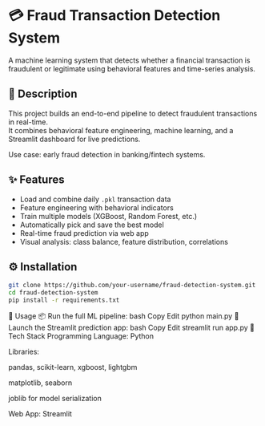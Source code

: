 # 💳 Fraud Transaction Detection System

A machine learning system that detects whether a financial transaction is fraudulent or legitimate using behavioral features and time-series analysis.



## 📝 Description

This project builds an end-to-end pipeline to detect fraudulent transactions in real-time.  
It combines behavioral feature engineering, machine learning, and a Streamlit dashboard for live predictions.

Use case: early fraud detection in banking/fintech systems.




## ✨ Features

- Load and combine daily `.pkl` transaction data
- Feature engineering with behavioral indicators
- Train multiple models (XGBoost, Random Forest, etc.)
- Automatically pick and save the best model
- Real-time fraud prediction via web app
- Visual analysis: class balance, feature distribution, correlations



## ⚙️ Installation

```bash
git clone https://github.com/your-username/fraud-detection-system.git
cd fraud-detection-system
pip install -r requirements.txt
```

🚀 Usage
📦 Run the full ML pipeline:
bash
Copy
Edit
python main.py
🧠 Launch the Streamlit prediction app:
bash
Copy
Edit
streamlit run app.py
🧰 Tech Stack
Programming Language: Python

Libraries:

pandas, scikit-learn, xgboost, lightgbm

matplotlib, seaborn

joblib for model serialization

Web App: Streamlit

